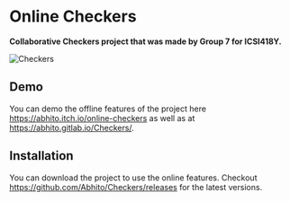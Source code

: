 # Online Checkers

**Collaborative Checkers project that was made by Group 7 for ICSI418Y.**

![Checkers](https://i.imgur.com/EJTkkmG.png)

## Demo

You can demo the offline features of the project here https://abhito.itch.io/online-checkers as well as at https://abhito.gitlab.io/Checkers/.

## Installation

You can download the project to use the online features. Checkout https://github.com/Abhito/Checkers/releases for the latest versions.

